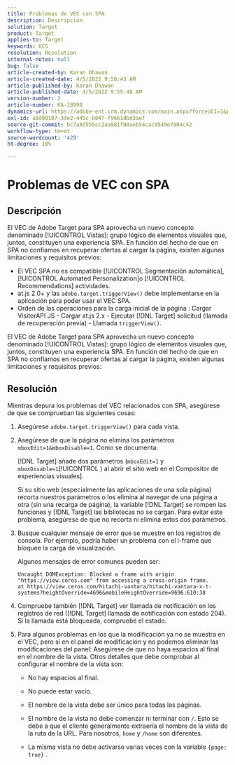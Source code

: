 ```yaml
---
title: Problemas de VEC con SPA
description: Descripción
solution: Target
product: Target
applies-to: Target
keywords: KCS
resolution: Resolution
internal-notes: null
bug: false
article-created-by: Karan Dhawan
article-created-date: 4/5/2022 9:50:43 AM
article-published-by: Karan Dhawan
article-published-date: 4/5/2022 9:55:48 AM
version-number: 2
article-number: KA-18998
dynamics-url: https://adobe-ent.crm.dynamics.com/main.aspx?forceUCI=1&pagetype=entityrecord&etn=knowledgearticle&id=825963d6-c5b4-ec11-983f-000d3a5d0d73
exl-id: a5d08107-3de2-445c-b047-f9661dbd3aef
source-git-commit: bc7a8d555cc2aa981f00aeb54cac9549e7904c42
workflow-type: tm+mt
source-wordcount: '429'
ht-degree: 10%

---
```


# Problemas de VEC con SPA

## Descripción

El VEC de Adobe Target para SPA aprovecha un nuevo concepto denominado [!UICONTROL Vistas]: grupo lógico de elementos visuales que, juntos, constituyen una experiencia SPA. En función del hecho de que en SPA no confiamos en recuperar ofertas al cargar la página, existen algunas limitaciones y requisitos previos:

- El VEC SPA no es compatible [!UICONTROL Segmentación automática], [!UICONTROL Automated Personalization]o [!UICONTROL Recommendations] actividades.
- at.js 2.0+ y las `adobe.target.triggerView()` debe implementarse en la aplicación para poder usar el VEC SPA.
- Orden de las operaciones para la carga inicial de la página : Cargar VisitorAPI JS - Cargar at.js 2.x - Ejecutar [!DNL Target] solicitud (llamada de recuperación previa) - Llamada `triggerView()`.

El VEC de Adobe Target para SPA aprovecha un nuevo concepto denominado [!UICONTROL Vistas]: grupo lógico de elementos visuales que, juntos, constituyen una experiencia SPA. En función del hecho de que en SPA no confiamos en recuperar ofertas al cargar la página, existen algunas limitaciones y requisitos previos:

## Resolución

Mientras depura los problemas del VEC relacionados con SPA, asegúrese de que se comprueban las siguientes cosas:

1. Asegúrese `adobe.target.triggerView()` para cada vista.

1. Asegúrese de que la página no elimina los parámetros `mboxEdit=1&mboxDisable=1`. Como se documenta:

   [!DNL Target] añade dos parámetros (`mboxEdit=1` y `mboxDisable=1`[!UICONTROL ) al abrir el sitio web en el Compositor de experiencias visuales].

   Si su sitio web (especialmente las aplicaciones de una sola página) recorta nuestros parámetros o los elimina al navegar de una página a otra (sin una recarga de página), la variable [!DNL Target] se rompen las funciones y [!DNL Target] las bibliotecas no se cargan. Para evitar este problema, asegúrese de que no recorta ni elimina estos dos parámetros.

1. Busque cualquier mensaje de error que se muestre en los registros de consola. Por ejemplo, podría haber un problema con el i-frame que bloquee la carga de visualización.

   Algunos mensajes de error comunes pueden ser: 

   ```
   Uncaught DOMException: Blocked a frame with origin "https://view.ceros.com" from accessing a cross-origin frame.
   at https://view.ceros.com/hitachi-vantara/hitachi-vantara-x-t-systems?heightOverride=4696&mobileHeightOverride=9696:610:38
   ```

1. Compruebe también [!DNL Target] ver llamada de notificación en los registros de red ([!DNL Target] llamada de notificación con estado 204). Si la llamada está bloqueada, compruebe el estado.

1. Para algunos problemas en los que la modificación ya no se muestra en el VEC, pero sí en el panel de modificación y no podemos eliminar las modificaciones del panel: Asegúrese de que no haya espacios al final en el nombre de la vista. Otros detalles que debe comprobar al configurar el nombre de la vista son: 

   - No hay espacios al final.

   - No puede estar vacío.

   - El nombre de la vista debe ser único para todas las páginas.

   - El nombre de la vista no debe comenzar ni terminar con `/`. Esto se debe a que el cliente generalmente extraería el nombre de la vista de la ruta de la URL. Para nosotros, `home` y `/home` son diferentes.

   - La misma vista no debe activarse varias veces con la variable `{page: true}` .
